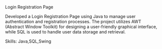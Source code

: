  Login Registration Page

 Developed a Login Registration Page using Java to manage user authentication and registration processes. The project utilizes AWT (Abstract Window Toolkit) for designing a user-friendly graphical interface, while SQL is used to handle user data storage and retrieval.



Skills: Java,SQL,Swing
